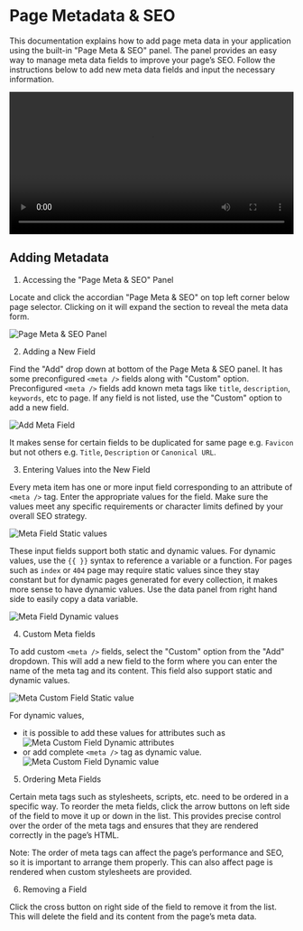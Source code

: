 # Page Metadata & SEO

This documentation explains how to add page meta data in your application using the built-in "Page Meta & SEO" panel. The panel provides an easy way to manage meta data fields to improve your page’s SEO. Follow the instructions below to add new meta data fields and input the necessary information.

<video controls width="100%">
  <source src="/page-seo/assets/seo-demo.webm" type="video/webm" />
</video>

## Adding Metadata

1. Accessing the "Page Meta & SEO" Panel

Locate and click the accordian "Page Meta & SEO" on top left corner below page selector. Clicking on it will expand the section to reveal the meta data form.

![Page Meta & SEO Panel](/page-seo/assets/seo-locate-panel.gif)

2. Adding a New Field

Find the "Add" drop down at bottom of the Page Meta & SEO panel. It has some preconfigured `<meta />` fields along with "Custom" option.
Preconfigured `<meta />` fields add known meta tags like `title`, `description`, `keywords`, etc to page. If any field is not listed, use the "Custom" option to add a new field.

![Add Meta Field](/page-seo/assets/seo-add.webp)

It makes sense for certain fields to be duplicated for same page e.g. `Favicon` but not others e.g. `Title`, `Description` or `Canonical URL`.

3. Entering Values into the New Field

Every meta item has one or more input field corresponding to an attribute of `<meta />` tag. Enter the appropriate values for the field. Make sure the values meet any specific requirements or character limits defined by your overall SEO strategy.

![Meta Field Static values](/page-seo/assets/seo-static-values.webp)

These input fields support both static and dynamic values. For dynamic values, use the `{{ }}` syntax to reference a variable or a function.
For pages such as `index` or `404` page may require static values since they stay constant but for dynamic pages generated for every collection, it makes more sense to have dynamic values. Use the data panel from right hand side to easily copy a data variable.

![Meta Field Dynamic values](/page-seo/assets/seo-dynamic-values.webp)

4. Custom Meta fields

To add custom `<meta />` fields, select the "Custom" option from the "Add" dropdown. This will add a new field to the form where you can enter the name of the meta tag and its content. This field also support static and dynamic values.

![Meta Custom Field Static value](/page-seo/assets/seo-custom-static.webp)

For dynamic values,

- it is possible to add these values for attributes such as
  ![Meta Custom Field Dynamic attributes](/page-seo/assets/seo-custom-dynamic-1.webp)
- or add complete `<meta />` tag as dynamic value.
  ![Meta Custom Field Dynamic value](/page-seo/assets/seo-custom-dynamic-2.webp)

5. Ordering Meta Fields

Certain meta tags such as stylesheets, scripts, etc. need to be ordered in a specific way. To reorder the meta fields, click the arrow buttons on left side of the field to move it up or down in the list. This provides precise control over the order of the meta tags and ensures that they are rendered correctly in the page’s HTML.

Note: The order of meta tags can affect the page’s performance and SEO, so it is important to arrange them properly. This can also affect page is rendered when custom stylesheets are provided.

6. Removing a Field

Click the cross button on right side of the field to remove it from the list. This will delete the field and its content from the page’s meta data.

